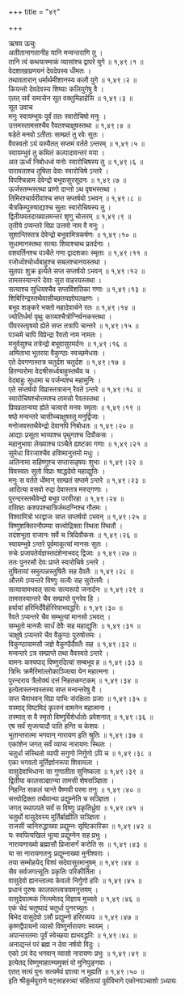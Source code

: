 +++
title = "४९"

+++

ऋषय ऊचुः  
अतीतानागतानीह यानि मन्वन्तराणि तु ।  
तानि त्वं कथयास्माकं व्यासांश्च द्वापरे युगे ॥ १,४९।१ ॥  
वेदशाखाप्रणयनं देवदेवस्य धीमतः ।  
तथावतारान् धर्मार्थमीशानस्य कलौ युगे ॥ १,४९।२ ॥  
कियन्तो देवदेवस्य शिष्याः कलियुगेषु वै ।  
एतत् सर्वं समासेन सूत वक्तुमिहार्हसि ॥ १,४९।३ ॥  
सूत उवाच  
मनुः स्वायम्भुवः पूर्वं ततः स्वारोचिषो मनुः ।  
उत्तमस्तामसश्चैव रैवतश्चाक्षुषस्तथा ॥ १,४९।४ ॥  
षडेते मनवो ऽतीताः साम्प्रतं तु रवेः सुतः ।  
वैवस्वतो ऽयं यस्यैतत् सप्तमं वर्तते ऽन्तरम् ॥ १,४९।५ ॥  
स्वायम्भुवं तु कथितं कल्पादावन्तरं मया ।  
अत ऊर्ध्वं निबोधध्वं मनोः स्वारोचिषस्य तु ॥ १,४९।६ ॥  
पारावताश्च तुषिता देवाः स्वारोचिषे ऽन्तरे ।  
विपश्चिन्नाम देवेन्द्रो बभूवासुरसूदनः ॥ १,४९।७ ॥  
ऊर्जस्तम्भस्तथा प्राणो दान्तो ऽथ वृषभस्तथा ।  
तिमिरश्चार्वरीवांश्च सप्त सप्तर्षयो ऽभवन् ॥ १,४९।८ ॥  
चैत्रकिम्पुरुषाद्याश्च सुताः स्वारोचिषस्य तु ।  
द्वितीयमतदाख्यातमन्तरं शृणु चोत्तरम् ॥ १,४९।९ ॥  
तृतीये ऽप्यन्तरे विप्रा उत्तमो नाम वै मनुः ।  
सुशान्तिस्तत्र देवेन्द्रो बभूवामित्रकर्षणः ॥ १,४९।१० ॥  
सुधामानस्तथा सत्याः शिवाश्चाथ प्रतर्दनाः ।  
वशवर्तिनश्च पञ्चैते गणा द्वादशकाः स्मृताः ॥ १,४९।११ ॥  
रजोर्ध्वश्चोर्ध्वबाहुश्च सबलश्चानयस्तथा ।  
सुतपाः शुक्र इत्येते सप्त सप्तर्षयो ऽभवन् ॥ १,४९।१२ ॥  
तामसस्यान्तरे देवाः सुरा वाहरयस्तथा ।  
सत्याश्च सुधियश्चैव सप्तविंशतिका गणाः ॥ १,४९।१३ ॥  
शिबिरिन्द्रस्तथैवासीच्छतयज्ञोपलक्षणः ।  
बभूव शङ्करे भक्तो महादेवार्चने रतः ॥ १,४९।१४ ॥  
ज्योतिर्धर्मा पृथुः काव्यश्चैत्रोग्निर्वनकस्तथा ।  
पीवरस्त्वृषयो ह्येते सप्त तत्रापि चान्तरे ॥ १,४९।१५ ॥  
पञ्चमे चापि विप्रेन्द्रा रैवतो नाम नामतः ।  
मनुर्वसुश्च तत्रेन्द्रो बभूवासुरमर्दनः ॥ १,४९।१६ ॥  
अमिताभा भूतरया वैकुण्ठाः स्वच्छमेधसः ।  
एते देवगणास्तत्र चतुर्दश चतुर्दश ॥ १,४९।१७ ॥  
हिरण्यरोमा वेदश्रीरूर्ध्वबाहुस्तथैव च ।  
वेदबाहुः सुधामा च पर्जन्यश्च महामुनिः ।  
एते सप्तर्षयो विप्रास्तत्रासन् रैवते ऽन्तरे ॥ १,४९।१८ ॥  
स्वारोचिषश्चोत्तमश्च तामसो रैवतस्तथा ।  
प्रियव्रतान्वया ह्येते चत्वारो मनवः स्मृताः ॥ १,४९।१९ ॥  
षष्ठे मन्वन्तरे चासीच्चाक्षुषस्तु मनुर्द्विजाः ।  
मनोजवस्तथैवेन्द्रो देवानपि निबोधतः ॥ १,४९।२० ॥  
आद्याः प्रसूता भाव्याश्च पृथुगाश्च दिवौकसः ।  
महानुभावा लेख्याश्च पञ्चैते ह्यष्टका गणाः ॥ १,४९।२१ ॥  
सुमेधा विरजाश्चैव हविष्मानुत्तमो मधुः ।  
अतिनामा सहिष्णुश्च सप्तासन्नृषयः शुभाः ॥ १,४९।२२ ॥  
विवस्वतः सुतो विप्राः श्राद्धदेवो महाद्युतिः ।  
मनुः स वर्तते धीमान् साम्प्रतं सप्तमे ऽन्तरे ॥ १,४९।२३ ॥  
आदित्या वसवो रुद्रा देवास्तत्र मरुद्गणाः ।  
पुरन्दरस्तथैवेन्द्रो बभूव परवीरहा ॥ १,४९।२४ ॥  
वसिष्ठः कश्यपश्चात्रिर्जमदग्निश्च गौतमः ।  
विश्वामित्रो भरद्वाजः सप्त सप्तर्षयो ऽभवन् ॥ १,४९।२५ ॥  
विष्णुशक्तिरनौपम्या सत्त्वोद्रिक्ता स्थिता स्थितौ ।  
तदंशभूता राजानः सर्वे च त्रिदिवौकसः ॥ १,४९।२६ ॥  
स्वायम्भुवे ऽन्तरे पूर्वमाकूत्यां मानसः सुतः ।  
रुचेः प्रजापतेर्यज्ञस्तदंशेनाभवद् द्विजाः ॥ १,४९।२७ ॥  
ततः पुनरसौ देवः प्राप्ते स्वारोचिषे ऽन्तरे ।  
तुषितायां समुत्पन्नस्तुषितैः सह दैवतैः ॥ १,४९।२८ ॥  
औत्तमे ऽप्यन्तरे विष्णुः सत्यैः सह सुरोत्तमैः ।  
सत्यायामभवत् सत्यः सत्यरूपो जनार्दनः ॥ १,४९।२९ ॥  
तामसस्यान्तरे चैव सम्प्राप्ते पुनरेव हि ।  
हर्यायां हरिभिर्देवैर्हरिरेवाभवद्धरिः ॥ १,४९।३० ॥  
रैवते ऽप्यन्तरे चैव सम्भूत्यां मानसो ऽभवत् ।  
सम्भूतो मानसैः सार्धं देवैः सह महाद्युतिः ॥ १,४९।३१ ॥  
चाक्षुषे ऽप्यन्तरे चैव वैकुण्ठः पुरुषोत्तमः ।  
विकुण्ठायामसौ जज्ञे वैकुण्ठैर्दैवतैः सह ॥ १,४९।३२ ॥  
मन्वन्तरे ऽत्र सम्प्राप्ते तथा वैवस्वते ऽन्तरे ।  
वामनः कश्यपाद् विष्णुरदित्यां सम्बभूव ह ॥ १,४९।३३ ॥  
त्रिभिः क्रमैरिमांल्लोकाञ्जित्वा येन महात्मना ।  
पुरन्दराय त्रैलोक्यं दत्तं निहतकण्टकम् ॥ १,४९।३४ ॥  
इत्येतास्तनवस्तस्य सप्त मन्वन्तरेषु वै ।  
सप्त चैवाभवन् विप्रा याभिः संरक्षिताः प्रजाः ॥ १,४९।३५ ॥  
यस्माद् विष्टमिदं कृत्स्नं वामनेन महात्मना ।  
तस्मात् स वै स्मृतो विष्णुर्विशेर्धातोः प्रवेशनात् ॥ १,४९।३६ ॥  
एष सर्वं सृजत्यादौ पाति हन्ति च केशवः ।  
भूतान्तरात्मा भगवान् नारायण इति श्रुतिः ॥ १,४९।३७ ॥  
एकांशेन जगत् सर्वं व्याप्य नारायणः स्थितः ।  
चतुर्धा संस्थितो व्यापी सगुणो निर्गुणो ऽपि च ॥ १,४९।३८ ॥  
एका भगवतो मूर्तिर्ज्ञानरूपा शिवामला ।  
वासुदेवाभिधाना सा गुणातीता सुनिष्कला ॥ १,४९।३९ ॥  
द्वितीया कालसञ्ज्ञान्या तामसी शेषसञ्ज्ञिता ।  
निहन्ति सकलं चान्ते वैष्णवी परमा तनुः ॥ १,४९।४० ॥  
सत्त्वोद्रिक्ता तथैवान्या प्रद्युम्नेति च सञ्ज्ञिता ।  
जगत् स्थापयते सर्वं स विष्णुः प्रकृतिर्ध्रुवा ॥ १,४९।४१ ॥  
चतुर्थो वासुदेवस्य मूर्तिर्ब्राह्मीति सञ्ज्ञिता ।  
राजसी चानिरुद्धाख्या प्रद्युम्नः सृष्टिकारिका ॥ १,४९।४२ ॥  
यः स्वपित्यखिलं भूत्वा प्रद्युम्नेन सह प्रभुः ।  
नारायणाख्यो ब्रह्मासौ प्रिजासर्गं करोति सः ॥ १,४९।४३ ॥  
या सा नारायणतनुः प्रद्युम्नाख्या मुनीश्वराः ।  
तया सम्मोहयेद् विश्वं सदेवासुरमानुषम् ॥ १,४९।४४ ॥  
सैव सर्वजगत्सूतिः प्रकृतिः परिकीर्तिता ।  
वासुदेवो ह्यनन्तात्मा केवलो निर्गुणो हरिः ॥ १,४९।४५ ॥  
प्रधानं पुरुषः कालस्तत्त्वत्रयमनुत्तमम् ।  
वासुदेवात्मकं नित्यमेतद् विज्ञाय मुच्यते ॥ १,४९।४६ ॥  
एकं चेदं चतुष्पादं चतुर्धा पुनरच्युतः ।  
बिभेद वासुदेवो ऽसौ प्रद्युम्नो हरिरव्ययः ॥ १,४९।४७ ॥  
कृष्णद्वैपायनो व्यासो विष्णुर्नारायणः स्वयम् ।  
अपान्तरतमाः पूर्वं स्वेच्छया ह्यभवद्धरिः ॥ १,४९।४८ ॥  
अनाद्यन्तं परं ब्रह्म न देवा नर्षयो विदुः ।  
एको ऽयं वेद भगवान् व्यासो नारायणः प्रभुः ॥ १,४९।४९ ॥  
इत्येतद् विष्णुमाहात्म्यमुक्तं वो मुनिपुङ्गवाः ।  
एतत् सत्यं पुनः सत्यमेवं ज्ञात्वा न मुह्यति ॥ १,४९।५० ॥  
इति श्रीकूर्मपुराणे षट्साहस्त्र्यां संहितायां पूर्वविभागे एकोनपञ्चाशो ऽध्यायः
